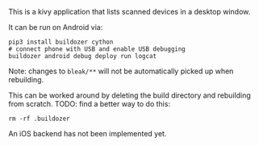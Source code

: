 This is a kivy application that lists scanned devices in a desktop window.

It can be run on Android via:

    pip3 install buildozer cython
    # connect phone with USB and enable USB debugging
    buildozer android debug deploy run logcat

Note: changes to `bleak/**` will not be automatically picked up when rebuilding.

This can be worked around by deleting the build directory and rebuilding from
scratch. TODO: find a better way to do this:

    rm -rf .buildozer

An iOS backend has not been implemented yet.

